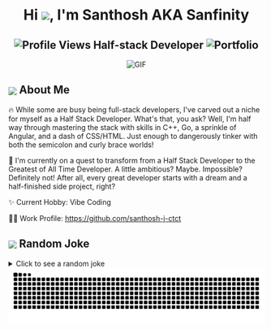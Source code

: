 <h1 align="center">Hi <img src="https://github.com/ParthJohri/ParthJohri/blob/readME/icons/Hi.gif" width="28px"/>, I'm Santhosh AKA Sanfinity</h1>
<h2 align="center">
  <img src="https://komarev.com/ghpvc/?username=Sanfinity&color=dc143c&style=for-the-badge" alt="Profile Views" style="height:21px;">
  Half-stack Developer
  <a">
    <img src="https://img.shields.io/badge/Portfolio-543DE0?style=for-the-badge&logo=About.me&logoColor=white" alt="Portfolio" style="height:22px;">
  </a>
</h2>
<div align="center">
 <img alt="GIF" src="https://media.tenor.com/KUgeaCbSEZAAAAAi/pikachu-pokemon.gif" />
</div>

## <img align ='center' src="https://i.giphy.com/media/v1.Y2lkPTc5MGI3NjExdjh2dDM4bDhyYzM5NmppaHJ6dG56Mmh3bTkyanFkdWRvZ3R1cGoycSZlcD12MV9pbnRlcm5hbF9naWZfYnlfaWQmY3Q9ZQ/LOnt6uqjD9OexmQJRB/giphy.gif" width="37" /> About Me

🔥 While some are busy being full-stack developers, I've carved out a niche for myself as a Half Stack Developer. What's that, you ask? Well, I'm half way through mastering the stack with skills in C++, Go, a sprinkle of Angular, and a dash of CSS/HTML. Just enough to dangerously tinker with both the semicolon and curly brace worlds!

🌱 I'm currently on a quest to transform from a Half Stack Developer to the Greatest of All Time Developer. A little ambitious? Maybe. Impossible? Definitely not! After all, every great developer starts with a dream and a half-finished side project, right?

✨ Current Hobby: Vibe Coding

👷‍♂️ Work Profile: https://github.com/santhosh-j-ctct

## <img align ='center' src='https://media2.giphy.com/media/UQDSBzfyiBKvgFcSTw/giphy.gif?cid=ecf05e47p3cd513axbek3f56ti3jzizq8hincw20jauyyfyw&rid=giphy.gif' width ='37' /> Random Joke 

<details>
  <summary>Click to see a random joke</summary>
  <div align="center">
   
  ![Jokes Card](https://readme-jokes.vercel.app/api?theme=halloween)
  
  </div>
</details>

<div align="center">
  <picture>
    <source media="(prefers-color-scheme: dark)" srcset="https://github.com/ParthJohri/ParthJohri/blob/output/github-contribution-grid-snake-dark.svg">
    <source media="(prefers-color-scheme: light)" srcset="https://github.com/ParthJohri/ParthJohri/blob/output/github-contribution-grid-snake.svg">
    <img alt="github contribution grid snake animation" src="https://github.com/ParthJohri/ParthJohri/blob/output/github-contribution-grid-snake.svg">
  </picture>
</div>
